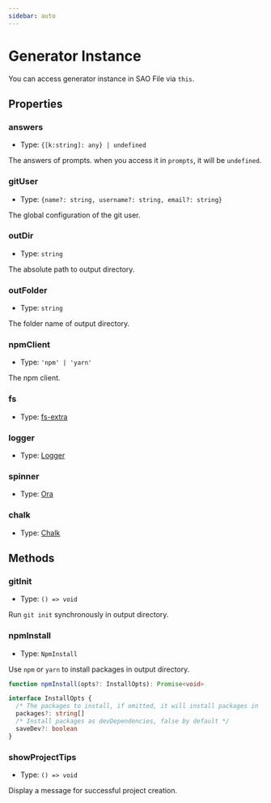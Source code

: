 ```yaml
---
sidebar: auto
---
```


# Generator Instance

You can access generator instance in SAO File via `this`.

## Properties

### answers

- Type: `{[k:string]: any} | undefined`

The answers of prompts. when you access it in `prompts`, it will be `undefined`.

### gitUser

- Type: `{name?: string, username?: string, email?: string}`

The global configuration of the git user.

### outDir

- Type: `string`

The absolute path to output directory.

### outFolder

- Type: `string`

The folder name of output directory.

### npmClient

- Type: `'npm' | 'yarn'`

The npm client.

### fs

- Type: [fs-extra](https://github.com/jprichardson/node-fs-extra)

### logger

- Type: [Logger](https://github.com/saojs/sao/blob/master/lib/logger.js)

### spinner

- Type: [Ora](https://github.com/sindresorhus/ora)

### chalk

- Type: [Chalk](https://github.com/chalk/chalk)

## Methods

### gitInit

- Type: `() => void`

Run `git init` synchronously in output directory.

### npmInstall

- Type: `NpmInstall`

Use `npm` or `yarn` to install packages in output directory.

```ts
function npmInstall(opts?: InstallOpts): Promise<void>

interface InstallOpts {
  /* The packages to install, if omitted, it will install packages in `package.json` */
  packages?: string[]
  /* Install packages as devDependencies, false by default */
  saveDev?: boolean
}
```

### showProjectTips

- Type: `() => void`

Display a message for successful project creation.

